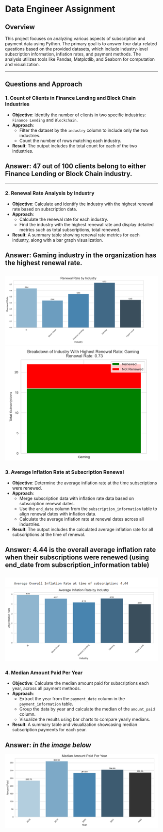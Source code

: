# **Data Engineer Assignment**

## **Overview**
This project focuses on analyzing various aspects of subscription and payment data using Python. The primary goal is to answer four data-related questions based on the provided datasets, which include industry-level subscription information, inflation rates, and payment methods. The analysis utilizes tools like Pandas, Matplotlib, and Seaborn for computation and visualization.

---

## **Questions and Approach**
### **1. Count of Clients in Finance Lending and Block Chain Industries**
- **Objective**: Identify the number of clients in two specific industries: `Finance Lending` and `Blockchain`.
- **Approach**:
  - Filter the dataset by the `industry` column to include only the two industries.
  - Count the number of rows matching each industry.
- **Result**: The output includes the total count for each of the two industries.
## Answer: 47 out of 100 clients belong to either Finance Lending or Block Chain industry.
---

### **2. Renewal Rate Analysis by Industry**
- **Objective**: Calculate and identify the industry with the highest renewal rate based on subscription data.
- **Approach**:
  - Calculate the renewal rate for each industry.
  - Find the industry with the highest renewal rate and display detailed metrics such as total subscriptions, total renewed.
- **Result**: A summary table showing renewal rate metrics for each industry, along with a bar graph visualization.
## Answer: Gaming industry in the organization has the highest renewal rate.

![Renewal Rate Chart](images/renewal_rate1.png)
![Industry with highest Renewal Rate](images/renewal_rate2.png)
---

### **3. Average Inflation Rate at Subscription Renewal**
- **Objective**: Determine the average inflation rate at the time subscriptions were renewed.
- **Approach**:
  - Merge subscription data with inflation rate data based on subscription renewal dates.
  - Use the `end_date` column from the `subscription_information` table to align renewal dates with inflation data.
  - Calculate the average inflation rate at renewal dates across all industries.
- **Result**: The output includes the calculated average inflation rate for all subscriptions at the time of renewal.
## Answer: 4.44 is the overall average inflation rate when their subscriptions were renewed (using end_date from subscription_information table)

![Avg Overall Inflation Rate](images/inflation_rate2.png)
![Avg Inflation Rate by Industry](images/inflation_rate1.png) 
---

### **4. Median Amount Paid Per Year**
- **Objective**: Calculate the median amount paid for subscriptions each year, across all payment methods.
- **Approach**:
  - Extract the year from the `payment_date` column in the `payment_information` table.
  - Group the data by year and calculate the median of the `amount_paid` column.
  - Visualize the results using bar charts to compare yearly medians.
- **Result**: A summary table and visualization showcasing median subscription payments for each year.
## Answer: *in the image below*
![Median Amount Chart](images/median_amount1.png)
